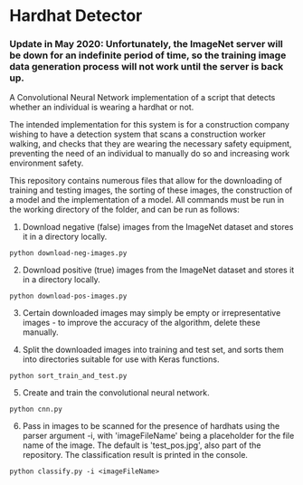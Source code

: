 # Hardhat Detector
### Update in May 2020: Unfortunately, the ImageNet server will be down for an indefinite period of time, so the training image data generation process will not work until the server is back up.
A Convolutional Neural Network implementation of a script that detects whether an individual is wearing a hardhat or not.


The intended implementation for this system is for a construction company wishing to have a detection system that scans a construction worker walking, and checks that they are wearing the necessary safety equipment, preventing the need of an individual to manually do so and increasing work environment safety.


This repository contains numerous files that allow for the downloading of training and testing images, the sorting of these images, the construction of a model and the implementation of a model. All commands must be run in the working directory of the folder, and can be run as follows:
1. Download negative (false) images from the ImageNet dataset and stores it in a directory locally.
~~~~
python download-neg-images.py
~~~~~~~~ 

2. Download positive (true) images from the ImageNet dataset and stores it in a directory locally.
~~~~
python download-pos-images.py
~~~~~~~~ 

3. Certain downloaded images may simply be empty or irrepresentative images - to improve the accuracy of the algorithm, delete these manually.

4. Split the downloaded images into training and test set, and sorts them into directories suitable for use with Keras functions.
~~~~
python sort_train_and_test.py
~~~~~~~~ 

5. Create and train the convolutional neural network.
~~~~
python cnn.py
~~~~~~~~ 

6. Pass in images to be scanned for the presence of hardhats using the parser argument -i, with 'imageFileName' being a placeholder for the file name of the image. The default is 'test_pos.jpg', also part of the repository. The classification result is printed in the console.
~~~~
python classify.py -i <imageFileName>
~~~~~~~~ 

